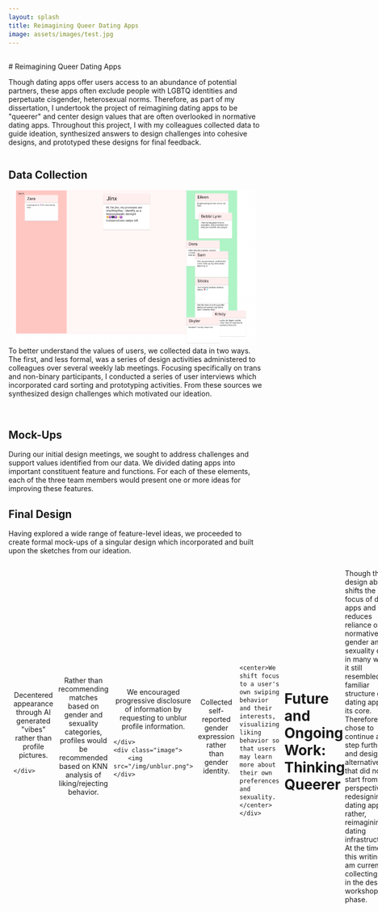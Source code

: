 ```yaml
---
layout: splash
title: Reimagining Queer Dating Apps
image: assets/images/test.jpg
---
```

<style>
.row {
    display: flex;
    align-items: center;
}
.image {
		flex: 4;
		background-color:red;
	}
.text {
		flex: 6;
		padding: 10px;
}
</style>
<!--<style>
	
	body{
		font-size: clamp(19px, 3.7vw, 36px);
	}
	
	
	
	.row {
		display: flex;
		align-items: center;
	}
	.image {
		flex: 4;
		max-width: 50%;
	}
	.text {
		flex: 6;
		padding: 10px;
		
	}
	img {
		width: 100%;
		height: auto;
	}
</style>-->


<br/>
# Reimagining Queer Dating Apps

Though dating apps offer users access to an abundance of potential partners, these apps often exclude people with LGBTQ identities and perpetuate cisgender, heterosexual norms. Therefore, as part of my dissertation, I undertook the project of reimagining dating apps to be "queerer" and center design values that are often overlooked in normative dating apps. Throughout this project, I with my colleagues collected data to guide ideation, synthesized answers to design challenges into cohesive designs, and prototyped these designs for final feedback.


<div style="clear: both; display: table">
  <h2>Data Collection</h2>
  <div style="float: right; margin-left: 1em; margin-right: 1em">
	<img src="/img/resizedDataCollection.png"> <!--style="float:left; width: 50%; height: 50%" alt="">-->
  </div>
  <div>
    <p>To better understand the values of users, we collected data in two ways. The first, and less formal, was a series of design activities administered to colleagues over several weekly lab meetings. Focusing specifically on trans and non-binary participants, I conducted a series of user interviews which incorporated card sorting and prototyping activities. From these sources we synthesized design challenges which motivated our ideation.</p>
  </div>
</div>
<br>



<!--
## Data Collection

To better understand the values of users, we collected data in two ways. The first, and less formal, was a series of design activities administered to colleagues over several weekly lab meetings. Focusing specifically on trans and non-binary participants, I conducted a series of user interviews which incorporated card sorting and prototyping activities. From these sources we synthesized design challenges which motivated our ideation. 
-->
## Mock-Ups

During our initial design meetings, we sought to address challenges and support values identified from our data. We divided dating apps into important constituent feature and functions. For each of these elements, each of the three team members would present one or more ideas for improving these features.

## Final Design

Having explored a wide range of feature-level ideas, we proceeded to create formal mock-ups of a singular design which incorporated and built upon the sketches from our ideation. 

<!--
- Decentered appearance through AI generated "vibes" rather than profile pictures
- Rather than recommending matches based on gender and sexuality categories, profiles would be recommended based on KNN analysis of liking/rejecting behavior
- Collected self-reported gender *expression* rather than gender identity
- Encouraged progressive disclosure of information by requesting to unblur profile information
-->


<div class="row">
	<div class="image">
		<img src="/img/vibe.png">
	</div>
	<div class="text" style="padding-left: 10px;">
		<center>Decentered appearance through AI generated "vibes" rather than profile pictures.</center>
		
	</div>
</div>
<br>

<center>Rather than recommending matches based on gender and sexuality categories, profiles would be recommended based on KNN analysis of liking/rejecting behavior.</center>

<br>
<div class="row">
	<div class="text">
		<center>We encouraged progressive disclosure of information by requesting to unblur profile information.</center>
		
	</div>
	<div class="image">
		<img src="/img/unblur.png">
	</div>
</div>
<br>

<center>Collected self-reported gender expression rather than gender identity.</center>

<br>
<div class="row">
	<div class="image">
		<img src="/img/donut2.png" style="width: 100%; height:auto;">
	</div>
	<div class="text">
		
		<center>We shift focus to a user's own swiping behavior and their interests, visualizing liking behavior so that users may learn more about their own preferences and sexuality.</center>
	</div>
</div>
<br>

<!--
<div style="clear: both; display: table">
  <div style="float: right; width:50%; height: 50%; margin-left: 1em; margin-right: 1em">
	<img src="/img/vibe.png" style="width:50%; height: 50%" alt="">
  </div>
  <div style="margin-left: 2em; margin-right: 2em">
    <p>We decentered appearance through AI generated "vibes" rather than profile pictures.</p>
  </div>
</div>
<br>


<div style="clear: both; display: table">
  <div style="float: left; width:50%; height: 50%; margin-top:1em; margin-left: 1em; margin-right: 1em" >
	<img src="/img/unblur.png" alt="">
  </div>
  <div style="margin-top:1em">
    <p>We encouraged progressive disclosure of information by requesting to unblur profile information.</p>
  </div>
</div>
<br>


<div style="display: flex; justify-content: center">
  <div>
	<img src="/img/donut2.png" alt="A visualization of recently liked profiles' gender expressions, wherein data points are sprinkles on a donut">
  </div>
  <div>
    <p>We shift focus to a user's own swiping behavior and their interests, visualizing liking behavior so that users may learn more about their own preferences and sexuality.</p>
  </div>
</div>
<br>

<!--
<div style="clear: both; display: table">
  <div style="float: left;  margin-left: 1em; margin-right: 1em">
	<img src="/img/donut2.png" alt="A visualization of recently liked profiles' gender expressions, wherein data points are sprinkles on a donut">
  </div>
  <div>
    <p>We shift focus to a user's own swiping behavior and their interests, visualizing liking behavior so that users may learn more about their own preferences and sexuality.</p>
  </div>
</div>
<br>
-->


# Future and Ongoing Work: Thinking Queerer 

Though the design above shifts the focus of dating apps and reduces reliance on normative gender and sexuality data, in many ways it still resembled the familiar structure of dating apps at its core. Therefore, I chose to continue a step further, and design alternatives that did not start from the perspective of redesigning a dating app, but rather, reimagining dating infrastructures. At the time of this writing, I am currently collecting data in the design workshop phase. 

## Design Workshops

To facilitate creative, collaborative ideation, trans and non-binary participants were invited to small group workshops where they imagined alternative products, services, or groups to support dating. Participants were guided through blue-sky ideation and pair and share activities. 

## Mock-Ups

From the ideas discussed in the workshops, we will select particularly creative, unusual, or well-imagined concepts to mock-up with accompanying features. 

## Feedback 

We will present our mock-ups to participants from the workshops to get their feedback on seeing their ideas given form. 